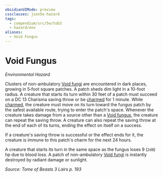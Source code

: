 ```yaml
---
obsidianUIMode: preview
cssclasses: json5e-hazard
tags:
  - compendium/src/5e/tob3
  - hazard/env
aliases:
  - Void Fungus
---
```

# Void Fungus
*Environmental Hazard*  

Clusters of non-ambulatory [Void fungi](2-Mechanics/CLI/bestiary/plant/void-fungus-tob3.md) are encountered in dark places, growing in 5‑foot square patches. A patch sheds dim light in a 10-foot radius. A creature that starts its turn within 30 feet of a patch must succeed on a DC 13 Charisma saving throw or be [charmed](2-Mechanics/CLI/rules/conditions.md#charmed) for 1 minute. While [charmed](2-Mechanics/CLI/rules/conditions.md#charmed), the creature must move on its turn toward the fungus patch by the safest available route, trying to enter the patch's space. Whenever the creature takes damage from a source other than a [Void fungus](2-Mechanics/CLI/bestiary/plant/void-fungus-tob3.md), the creature can repeat the saving throw. A creature can also repeat the saving throw at the end of each of its turns, ending the effect on itself on a success.

If a creature's saving throw is successful or the effect ends for it, the creature is immune to this patch's charm for the next 24 hours.

A creature that starts its turn in the same space as the fungus loses 9 (`2d8`) hp due to blood loss. A patch of non-ambulatory [Void fungi](2-Mechanics/CLI/bestiary/plant/void-fungus-tob3.md) is instantly destroyed by radiant damage or sunlight.

*Source: Tome of Beasts 3 Lairs p. 193*